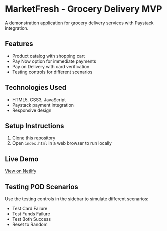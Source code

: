 # MarketFresh - Grocery Delivery MVP

A demonstration application for grocery delivery services with Paystack integration.

## Features
- Product catalog with shopping cart
- Pay Now option for immediate payments
- Pay on Delivery with card verification
- Testing controls for different scenarios

## Technologies Used
- HTML5, CSS3, JavaScript
- Paystack payment integration
- Responsive design

## Setup Instructions

1. Clone this repository
2. Open `index.html` in a web browser to run locally

## Live Demo
[View on Netlify](https://your-app-name.netlify.app)

## Testing POD Scenarios

Use the testing controls in the sidebar to simulate different scenarios:
- Test Card Failure
- Test Funds Failure  
- Test Both Success
- Reset to Random